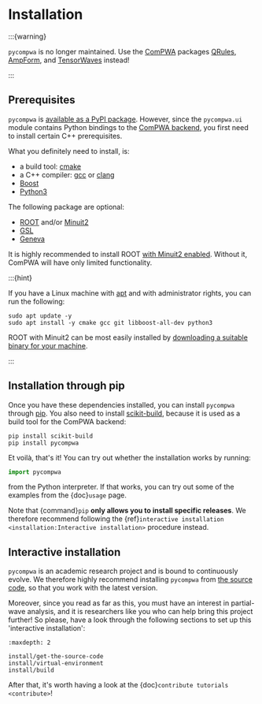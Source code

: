 # Installation

:::{warning}

`pycompwa` is no longer maintained. Use the
[ComPWA](https://compwa-org.rtfd.io) packages [QRules](https://qrules.rtfd.io),
[AmpForm](https://ampform.rtfd.io), and
[TensorWaves](https://tensorwaves.rtfd.io) instead!

:::

## Prerequisites

`pycompwa` is [available as a PyPI package](https://pypi.org/). However, since
the `pycompwa.ui` module contains Python bindings to the
[ComPWA backend](https://github.com/ComPWA/ComPWA), you first need to install
certain C++ prerequisites.

What you definitely need to install, is:

- a build tool: [cmake](https://cmake.org/)
- a C++ compiler: [gcc](https://gcc.gnu.org/) or
  [clang](https://clang.llvm.org/)
- [Boost](https://www.boost.org/)
- [Python3](https://www.python.org/downloads/)

The following package are optional:

- [ROOT](https://root.cern.ch/downloading-root) and/or
  [Minuit2](https://root.cern.ch/root/htmldoc/guides/minuit2/Minuit2.html)
- [GSL](https://www.gnu.org/software/gsl/)
- [Geneva](https://www.gemfony.eu/)

It is highly recommended to install ROOT
[with Minuit2 enabled](https://root.cern.ch/building-root). Without it, ComPWA
will have only limited functionality.

:::{hint}

If you have a Linux machine with [apt](https://wiki.debian.org/Apt) and with
administrator rights, you can run the following:

```shell
sudo apt update -y
sudo apt install -y cmake gcc git libboost-all-dev python3
```

ROOT with Minuit2 can be most easily installed by
[downloading a suitable binary for your machine](https://root.cern.ch/downloading-root).

:::

## Installation through pip

Once you have these dependencies installed, you can install `pycompwa` through
[pip](https://pypi.org/project/pip/). You also need to install
[scikit-build](https://scikit-build.readthedocs.io/en/latest/), because it is
used as a build tool for the ComPWA backend:

```shell
pip install scikit-build
pip install pycompwa
```

Et voilà, that's it! You can try out whether the installation works by running:

```python
import pycompwa
```

from the Python interpreter. If that works, you can try out some of the
examples from the {doc}`usage` page.

Note that {command}`pip` **only allows you to install specific releases**. We
therefore recommend following the
{ref}`interactive installation <installation:Interactive installation>`
procedure instead.

## Interactive installation

`pycompwa` is an academic research project and is bound to continuously evolve.
We therefore highly recommend installing `pycompwa` from
[the source code](https://github.com/ComPWA/pycompwa), so that you work with
the latest version.

Moreover, since you read as far as this, you must have an interest in
partial-wave analysis, and it is researchers like you who can help bring this
project further! So please, have a look through the following sections to set
up this 'interactive installation':

```{toctree}
:maxdepth: 2

install/get-the-source-code
install/virtual-environment
install/build
```

After that, it's worth having a look at the
{doc}`contribute tutorials <contribute>`!
